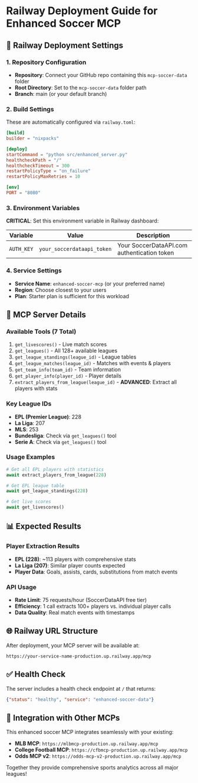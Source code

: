 # Railway Deployment Guide for Enhanced Soccer MCP

## 🚀 Railway Deployment Settings

### **1. Repository Configuration**
- **Repository**: Connect your GitHub repo containing this `mcp-soccer-data` folder
- **Root Directory**: Set to the `mcp-soccer-data` folder path
- **Branch**: main (or your default branch)

### **2. Build Settings** 
These are automatically configured via `railway.toml`:
```toml
[build]
builder = "nixpacks"

[deploy]
startCommand = "python src/enhanced_server.py"
healthcheckPath = "/"
healthcheckTimeout = 300
restartPolicyType = "on_failure"
restartPolicyMaxRetries = 10

[env]
PORT = "8080"
```

### **3. Environment Variables**
**CRITICAL**: Set this environment variable in Railway dashboard:

| Variable | Value | Description |
|----------|-------|-------------|
| `AUTH_KEY` | `your_soccerdataapi_token` | Your SoccerDataAPI.com authentication token |

### **4. Service Settings**
- **Service Name**: `enhanced-soccer-mcp` (or your preferred name)
- **Region**: Choose closest to your users
- **Plan**: Starter plan is sufficient for this workload

## 🔧 MCP Server Details

### **Available Tools (7 Total)**
1. `get_livescores()` - Live match scores
2. `get_leagues()` - All 128+ available leagues  
3. `get_league_standings(league_id)` - League tables
4. `get_league_matches(league_id)` - Matches with events & players
5. `get_team_info(team_id)` - Team information
6. `get_player_info(player_id)` - Player details
7. `extract_players_from_league(league_id)` - **ADVANCED**: Extract all players with stats

### **Key League IDs**
- **EPL (Premier League)**: 228
- **La Liga**: 207  
- **MLS**: 253
- **Bundesliga**: Check via `get_leagues()` tool
- **Serie A**: Check via `get_leagues()` tool

### **Usage Examples**
```python
# Get all EPL players with statistics
await extract_players_from_league(228)

# Get EPL league table
await get_league_standings(228)

# Get live scores
await get_livescores()
```

## 📊 Expected Results

### **Player Extraction Results**
- **EPL (228)**: ~113 players with comprehensive stats
- **La Liga (207)**: Similar player counts expected
- **Player Data**: Goals, assists, cards, substitutions from match events

### **API Usage**
- **Rate Limit**: 75 requests/hour (SoccerDataAPI free tier)
- **Efficiency**: 1 call extracts 100+ players vs. individual player calls
- **Data Quality**: Real match events with timestamps

## 🌐 Railway URL Structure
After deployment, your MCP server will be available at:
```
https://your-service-name-production.up.railway.app/mcp
```

## ✅ Health Check
The server includes a health check endpoint at `/` that returns:
```json
{"status": "healthy", "service": "enhanced-soccer-data"}
```

## 🔗 Integration with Other MCPs
This enhanced soccer MCP integrates seamlessly with your existing:
- **MLB MCP**: `https://mlbmcp-production.up.railway.app/mcp`
- **College Football MCP**: `https://cfbmcp-production.up.railway.app/mcp`  
- **Odds MCP v2**: `https://odds-mcp-v2-production.up.railway.app/mcp`

Together they provide comprehensive sports analytics across all major leagues!